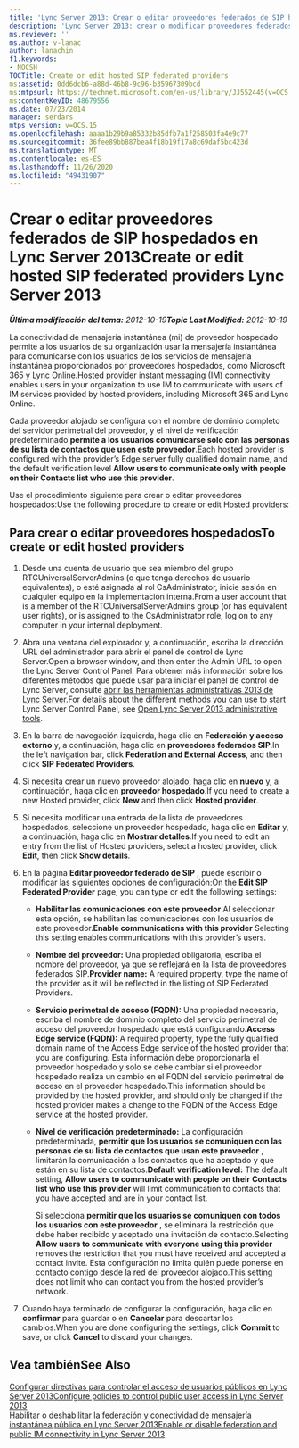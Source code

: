 ```yaml
---
title: 'Lync Server 2013: Crear o editar proveedores federados de SIP hospedados'
description: 'Lync Server 2013: crear o modificar proveedores federados de SIP hospedados.'
ms.reviewer: ''
ms.author: v-lanac
author: lanachin
f1.keywords:
- NOCSH
TOCTitle: Create or edit hosted SIP federated providers
ms:assetid: 0dd6dcb6-a88d-46b8-9c96-b35967309bcd
ms:mtpsurl: https://technet.microsoft.com/en-us/library/JJ552445(v=OCS.15)
ms:contentKeyID: 48679556
ms.date: 07/23/2014
manager: serdars
mtps_version: v=OCS.15
ms.openlocfilehash: aaaa1b29b9a85332b85dfb7a1f258503fa4e9c77
ms.sourcegitcommit: 36fee89bb887bea4f18b19f17a8c69daf5bc423d
ms.translationtype: MT
ms.contentlocale: es-ES
ms.lasthandoff: 11/26/2020
ms.locfileid: "49431907"
---
```

# <a name="create-or-edit-hosted-sip-federated-providers-lync-server-2013"></a><span data-ttu-id="00615-103">Crear o editar proveedores federados de SIP hospedados en Lync Server 2013</span><span class="sxs-lookup"><span data-stu-id="00615-103">Create or edit hosted SIP federated providers Lync Server 2013</span></span>

<div data-xmlns="http://www.w3.org/1999/xhtml">

<div class="topic" data-xmlns="http://www.w3.org/1999/xhtml" data-msxsl="urn:schemas-microsoft-com:xslt" data-cs="https://msdn.microsoft.com/">

<div data-asp="https://msdn2.microsoft.com/asp">



</div>

<div id="mainSection">

<div id="mainBody"><span data-ttu-id="00615-104">

<span> </span></span><span class="sxs-lookup"><span data-stu-id="00615-104">

<span> </span></span></span>

<span data-ttu-id="00615-105">_**Última modificación del tema:** 2012-10-19_</span><span class="sxs-lookup"><span data-stu-id="00615-105">_**Topic Last Modified:** 2012-10-19_</span></span>

<span data-ttu-id="00615-106">La conectividad de mensajería instantánea (mi) de proveedor hospedado permite a los usuarios de su organización usar la mensajería instantánea para comunicarse con los usuarios de los servicios de mensajería instantánea proporcionados por proveedores hospedados, como Microsoft 365 y Lync Online.</span><span class="sxs-lookup"><span data-stu-id="00615-106">Hosted provider instant messaging (IM) connectivity enables users in your organization to use IM to communicate with users of IM services provided by hosted providers, including Microsoft 365 and Lync Online.</span></span>

<span data-ttu-id="00615-107">Cada proveedor alojado se configura con el nombre de dominio completo del servidor perimetral del proveedor, y el nivel de verificación predeterminado **permite a los usuarios comunicarse solo con las personas de su lista de contactos que usen este proveedor**.</span><span class="sxs-lookup"><span data-stu-id="00615-107">Each hosted provider is configured with the provider’s Edge server fully qualified domain name, and the default verification level **Allow users to communicate only with people on their Contacts list who use this provider**.</span></span>

<span data-ttu-id="00615-108">Use el procedimiento siguiente para crear o editar proveedores hospedados:</span><span class="sxs-lookup"><span data-stu-id="00615-108">Use the following procedure to create or edit Hosted providers:</span></span>

<div>

## <a name="to-create-or-edit-hosted-providers"></a><span data-ttu-id="00615-109">Para crear o editar proveedores hospedados</span><span class="sxs-lookup"><span data-stu-id="00615-109">To create or edit hosted providers</span></span>

1.  <span data-ttu-id="00615-110">Desde una cuenta de usuario que sea miembro del grupo RTCUniversalServerAdmins (o que tenga derechos de usuario equivalentes), o esté asignada al rol CsAdministrator, inicie sesión en cualquier equipo en la implementación interna.</span><span class="sxs-lookup"><span data-stu-id="00615-110">From a user account that is a member of the RTCUniversalServerAdmins group (or has equivalent user rights), or is assigned to the CsAdministrator role, log on to any computer in your internal deployment.</span></span>

2.  <span data-ttu-id="00615-111">Abra una ventana del explorador y, a continuación, escriba la dirección URL del administrador para abrir el panel de control de Lync Server.</span><span class="sxs-lookup"><span data-stu-id="00615-111">Open a browser window, and then enter the Admin URL to open the Lync Server Control Panel.</span></span> <span data-ttu-id="00615-112">Para obtener más información sobre los diferentes métodos que puede usar para iniciar el panel de control de Lync Server, consulte [abrir las herramientas administrativas 2013 de Lync Server](lync-server-2013-open-lync-server-administrative-tools.md).</span><span class="sxs-lookup"><span data-stu-id="00615-112">For details about the different methods you can use to start Lync Server Control Panel, see [Open Lync Server 2013 administrative tools](lync-server-2013-open-lync-server-administrative-tools.md).</span></span>

3.  <span data-ttu-id="00615-113">En la barra de navegación izquierda, haga clic en **Federación y acceso externo** y, a continuación, haga clic en **proveedores federados SIP**.</span><span class="sxs-lookup"><span data-stu-id="00615-113">In the left navigation bar, click **Federation and External Access**, and then click **SIP Federated Providers**.</span></span>

4.  <span data-ttu-id="00615-114">Si necesita crear un nuevo proveedor alojado, haga clic en **nuevo** y, a continuación, haga clic en **proveedor hospedado**.</span><span class="sxs-lookup"><span data-stu-id="00615-114">If you need to create a new Hosted provider, click **New** and then click **Hosted provider**.</span></span>

5.  <span data-ttu-id="00615-115">Si necesita modificar una entrada de la lista de proveedores hospedados, seleccione un proveedor hospedado, haga clic en **Editar** y, a continuación, haga clic en **Mostrar detalles**.</span><span class="sxs-lookup"><span data-stu-id="00615-115">If you need to edit an entry from the list of Hosted providers, select a hosted provider, click **Edit**, then click **Show details**.</span></span>

6.  <span data-ttu-id="00615-116">En la página **Editar proveedor federado de SIP** , puede escribir o modificar las siguientes opciones de configuración:</span><span class="sxs-lookup"><span data-stu-id="00615-116">On the **Edit SIP Federated Provider** page, you can type or edit the following settings:</span></span>
    
      - <span data-ttu-id="00615-117">**Habilitar las comunicaciones con este proveedor**   Al seleccionar esta opción, se habilitan las comunicaciones con los usuarios de este proveedor.</span><span class="sxs-lookup"><span data-stu-id="00615-117">**Enable communications with this provider**   Selecting this setting enables communications with this provider’s users.</span></span>
    
      - <span data-ttu-id="00615-118">**Nombre del proveedor:**   Una propiedad obligatoria, escriba el nombre del proveedor, ya que se reflejará en la lista de proveedores federados SIP.</span><span class="sxs-lookup"><span data-stu-id="00615-118">**Provider name:**   A required property, type the name of the provider as it will be reflected in the listing of SIP Federated Providers.</span></span>
    
      - <span data-ttu-id="00615-119">**Servicio perimetral de acceso (FQDN):**   Una propiedad necesaria, escriba el nombre de dominio completo del servicio perimetral de acceso del proveedor hospedado que está configurando.</span><span class="sxs-lookup"><span data-stu-id="00615-119">**Access Edge service (FQDN):**   A required property, type the fully qualified domain name of the Access Edge service of the hosted provider that you are configuring.</span></span> <span data-ttu-id="00615-120">Esta información debe proporcionarla el proveedor hospedado y solo se debe cambiar si el proveedor hospedado realiza un cambio en el FQDN del servicio perimetral de acceso en el proveedor hospedado.</span><span class="sxs-lookup"><span data-stu-id="00615-120">This information should be provided by the hosted provider, and should only be changed if the hosted provider makes a change to the FQDN of the Access Edge service at the hosted provider.</span></span>
    
      - <span data-ttu-id="00615-121">**Nivel de verificación predeterminado:**   La configuración predeterminada, **permitir que los usuarios se comuniquen con las personas de su lista de contactos que usan este proveedor** , limitarán la comunicación a los contactos que ha aceptado y que están en su lista de contactos.</span><span class="sxs-lookup"><span data-stu-id="00615-121">**Default verification level:**   The default setting, **Allow users to communicate with people on their Contacts list who use this provider** will limit communication to contacts that you have accepted and are in your contact list.</span></span>
        
        <span data-ttu-id="00615-122">Si selecciona **permitir que los usuarios se comuniquen con todos los usuarios con este proveedor** , se eliminará la restricción que debe haber recibido y aceptado una invitación de contacto.</span><span class="sxs-lookup"><span data-stu-id="00615-122">Selecting **Allow users to communicate with everyone using this provider** removes the restriction that you must have received and accepted a contact invite.</span></span> <span data-ttu-id="00615-123">Esta configuración no limita quién puede ponerse en contacto contigo desde la red del proveedor alojado.</span><span class="sxs-lookup"><span data-stu-id="00615-123">This setting does not limit who can contact you from the hosted provider’s network.</span></span>

7.  <span data-ttu-id="00615-124">Cuando haya terminado de configurar la configuración, haga clic en **confirmar** para guardar o en **Cancelar** para descartar los cambios.</span><span class="sxs-lookup"><span data-stu-id="00615-124">When you are done configuring the settings, click **Commit** to save, or click **Cancel** to discard your changes.</span></span>

</div>

<div>

## <a name="see-also"></a><span data-ttu-id="00615-125">Vea también</span><span class="sxs-lookup"><span data-stu-id="00615-125">See Also</span></span>


[<span data-ttu-id="00615-126">Configurar directivas para controlar el acceso de usuarios públicos en Lync Server 2013</span><span class="sxs-lookup"><span data-stu-id="00615-126">Configure policies to control public user access in Lync Server 2013</span></span>](lync-server-2013-configure-policies-to-control-public-user-access.md)  
[<span data-ttu-id="00615-127">Habilitar o deshabilitar la federación y conectividad de mensajería instantánea pública en Lync Server 2013</span><span class="sxs-lookup"><span data-stu-id="00615-127">Enable or disable federation and public IM connectivity in Lync Server 2013</span></span>](lync-server-2013-enable-or-disable-federation-and-public-im-connectivity.md)  
  

<span data-ttu-id="00615-128"></div>

</div>

<span> </span>

</div>

</div>

</span><span class="sxs-lookup"><span data-stu-id="00615-128"></div>

</div>

<span> </span>

</div>

</div>

</span></span></div>

